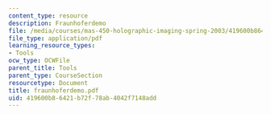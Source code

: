 ```yaml
---
content_type: resource
description: Fraunhoferdemo
file: /media/courses/mas-450-holographic-imaging-spring-2003/419600b86421b72f78ab4042f7148add_fraunhoferdemo.pdf
file_type: application/pdf
learning_resource_types:
- Tools
ocw_type: OCWFile
parent_title: Tools
parent_type: CourseSection
resourcetype: Document
title: fraunhoferdemo.pdf
uid: 419600b8-6421-b72f-78ab-4042f7148add
---
```


